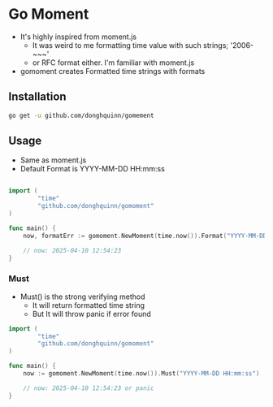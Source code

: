 # Go Moment

* It's highly inspired from moment.js
    * It was weird to me formatting time value with such strings; '2006-~~~'
    * or RFC format either. I'm familiar with moment.js
* gomoment creates Formatted time strings with formats

## Installation

```zsh
go get -u github.com/donghquinn/gomement
```

## Usage

* Same as moment.js
* Default Format is YYYY-MM-DD HH:mm:ss

```go

import (
    	"time"
        "github.com/donghquinn/gomoment"
)

func main() {
    now, formatErr := gomoment.NewMoment(time.now()).Format("YYYY-MM-DD HH:mm:ss")

    // now: 2025-04-10 12:54:23
}
```

### Must
* Must() is the strong verifying method
    * It will return formatted time string
    * But It will throw panic if error found

```go
import (
    	"time"
        "github.com/donghquinn/gomoment"
)

func main() {
    now := gomoment.NewMoment(time.now()).Must("YYYY-MM-DD HH:mm:ss")

    // now: 2025-04-10 12:54:23 or panic
}
```
